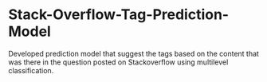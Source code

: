 # Stack-Overflow-Tag-Prediction-Model
Developed prediction model that suggest the tags based on the content that was there in the question posted on Stackoverflow using multilevel classification.
